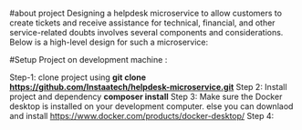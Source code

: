#about project 
Designing a helpdesk microservice to allow customers to create tickets and receive assistance for technical, financial, and other service-related doubts involves several components and considerations. Below is a high-level design for such a microservice:

#Setup Project on development machine : 

Step-1: clone project using **git clone https://github.com/Instaatech/helpdesk-microservice.git**
Step 2: Install project and dependency **composer install**
Step 3: Make sure the Docker desktop is installed on your development computer. else you can downlaod and install https://www.docker.com/products/docker-desktop/
Step 4: 

